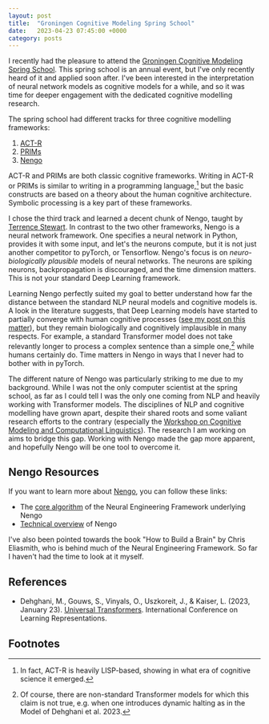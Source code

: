 ```yaml
---
layout: post
title:  "Groningen Cognitive Modeling Spring School"
date:   2023-04-23 07:45:00 +0000
category: posts
---
```


I recently had the pleasure to attend the [Groningen Cognitive Modeling Spring School](http://www.cognitive-modeling.com/springschool/). This spring school is an annual event, but I've only recently heard of it and applied soon after. I've been interested in the interpretation of neural network models as cognitive models for a while, and so it was time for deeper engagement with the dedicated cognitive modelling research.

The spring school had different tracks for three cognitive modelling frameworks:
1. [ACT-R](http://act-r.psy.cmu.edu/)
2. [PRIMs](https://www.ai.rug.nl/~niels/prims/index.html)
3. [Nengo](https://www.nengo.ai/)

ACT-R and PRIMs are both classic cognitive frameworks. Writing in ACT-R or PRIMs is similar to writing in a programming language,[^1] but the basic constructs are based on a theory about the human cognitive architecture. Symbolic processing is a key part of these frameworks.

I chose the third track and learned a decent chunk of Nengo, taught by [Terrence Stewart](http://compneuro.uwaterloo.ca/people/terrence-c-stewart.html). In contrast to the two other frameworks, Nengo is a neural network framework. One specifies a neural network in Python, provides it with some input, and let's the neurons compute, but it is not just another competitor to pyTorch, or Tensorflow. Nengo's focus is on _neuro-biologically plausible_ models of neural networks. The neurons are spiking neurons, backpropagation is discouraged, and the time dimension matters. This is not your standard Deep Learning framework.

Learning Nengo perfectly suited my goal to better understand how far the distance between the standard NLP neural models and cognitive models is. A look in the literature suggests, that Deep Learning models have started to partially converge with human cognitive processes ([see my post on this matter](/Transformers-Psychometric/)), but they remain biologically and cognitively implausible in many respects. For example, a standard Transformer model does not take relevantly longer to process a complex sentence than a simple one,[^2] while humans certainly do. Time matters in Nengo in ways that I never had to bother with in pyTorch.

The different nature of Nengo was particularly striking to me due to my background. While I was not the only computer scientist at the spring school, as far as I could tell I was the only one coming from NLP and heavily working with Transformer models. The disciplines of NLP and cognitive modelling have grown apart, despite their shared roots and some valiant research efforts to the contrary (especially the [Workshop on Cognitive Modeling and Computational Linguistics](https://cmclorg.github.io/)). The research I am working on aims to bridge this gap. Working with Nengo made the gap more apparent, and hopefully Nengo will be one tool to overcome it.

## Nengo Resources

If you want to learn more about [Nengo](https://www.nengo.ai/), you can follow these links:

* The [core algorithm](https://www.nengo.ai/nengo/v3.0.0/examples/advanced/nef-algorithm.html) of the Neural Engineering Framework underlying Nengo
* [Technical overview](http://compneuro.uwaterloo.ca/publications/stewart2012d.html) of Nengo

I've also been pointed towards the book "How to Build a Brain" by Chris Eliasmith, who is behind much of the Neural Engineering Framework. So far I haven't had the time to look at it myself.

## References

- Dehghani, M., Gouws, S., Vinyals, O., Uszkoreit, J., & Kaiser, L. (2023, January 23). [Universal Transformers](https://openreview.net/forum?id=HyzdRiR9Y7). International Conference on Learning Representations.

## Footnotes

[^1]: In fact, ACT-R is heavily LISP-based, showing in what era of cognitive science it emerged.


[^2]: Of course, there are non-standard Transformer models for which this claim is not true, e.g. when one introduces dynamic halting as in the Model of Dehghani et al. 2023.
